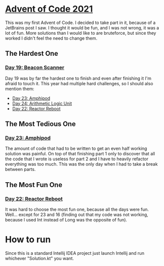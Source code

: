 # [Advent of Code 2021](https://adventofcode.com/2021)

This was my first Advent of Code. I decided to take part in it, because of
a JetBrains post I saw. I thought it would be fun, and I was not wrong, it was a lot of fun. 
More solutions than I would like to are bruteforce, but since they worked I didn't feel the need to change them.

## The Hardest One

### [Day 19: Beacon Scanner](https://github.com/ceribe/advent-of-code/tree/main/2021/src/d19)

Day 19 was by far the hardest one to finish and even after finishing it I'm afraid to touch it.
This year had multiple hard challenges, so I should also mention them:
- [Day 23: Amphipod](https://github.com/ceribe/advent-of-code/tree/main/2021/src/d23)
- [Day 24: Arithmetic Logic Unit](https://github.com/ceribe/advent-of-code/tree/main/2021/src/d24)
- [Day 22: Reactor Reboot](https://github.com/ceribe/advent-of-code/tree/main/2021/src/d22)

## The Most Tedious One

### [Day 23: Amphipod](https://github.com/ceribe/advent-of-code/tree/main/2021/src/d23)

The amount of code that had to be written to get an even half working solution was painful. On top of that finishing part 1
only to discover that all the code that I wrote is useless for part 2 and I have to heavily refactor everything was too much.
This was the only day when I had to take a break between parts.

## The Most Fun One

### [Day 22: Reactor Reboot](https://github.com/ceribe/advent-of-code/tree/main/2021/src/d22)

It was hard to choose the most fun one, because all the days were fun. Well... except for 23 and 16 (finding out that my 
code was not working, because I used Int instead of Long was the opposite of fun).

# How to run

Since this is a standard Intellij IDEA project just launch Intellij and run whichever "Solution.kt" you want.
